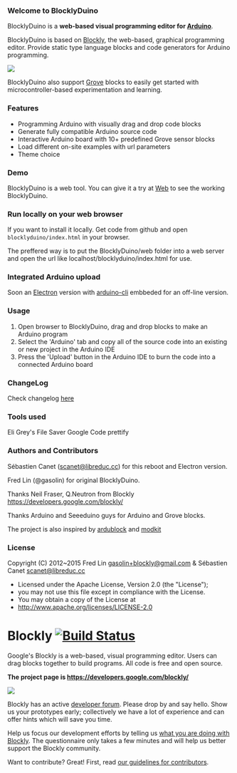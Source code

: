 ### Welcome to BlocklyDuino

BlocklyDuino is a **web-based visual programming editor for [Arduino](http://www.arduino.cc/)**.

BlocklyDuino is based on [Blockly](https://developers.google.com/blockly/), the web-based, graphical programming editor. Provide static type language blocks and code generators for Arduino programming.

![](https://github.com/BlocklyDuino/BlocklyDuino-v2/blob/master/blocklyduino/images/logo_built_on.png)

BlocklyDuino also support [Grove](http://wiki.seeedstudio.com/Grove_System/) blocks to easily get started with microcontroller-based experimentation and learning.

### Features

* Programming Arduino with visually drag and drop code blocks
* Generate fully compatible Arduino source code
* Interactive Arduino board with 10+ predefined Grove sensor blocks
* Load different on-site examples with url parameters
* Theme choice

### Demo

BlocklyDuino is a web tool. You can give it a try at
[Web](https://blocklyduino.github.io/BlocklyDuino-v2/) to see the working BlocklyDuino.

### Run locally on your web browser

If you want to install it locally. Get code from github and open `blocklyduino/index.html` in your browser.

The preffered way is to put the BlocklyDuino/web folder into a web server and open the url like localhost/blocklyduino/index.html for use.

### Integrated Arduino upload

Soon an [Electron](https://www.electronjs.org/) version with [arduino-cli](https://github.com/arduino/arduino-cli) embbeded for an off-line version.

### Usage

1. Open browser to BlocklyDuino, drag and drop blocks to make an Arduino program
2. Select the 'Arduino' tab and copy all of the source code into an existing or new project in the Arduino IDE
3. Press the 'Upload' button in the Arduino IDE to burn the code into a connected Arduino board

### ChangeLog

Check changelog [here](https://github.com/BlocklyDuino/BlocklyDuino/blob/master/CHANGELOG.txt)

### Tools used

Eli Grey's File Saver [](https://github.com/eligrey/FileSaver.js/)
Google Code prettify [](https://github.com/google/code-prettify)


### Authors and Contributors

Sébastien Canet ([scanet@libreduc.cc](scanet@libreduc.cc)) for this reboot and Electron version.

Fred Lin (@gasolin) for original BlocklyDuino.

Thanks Neil Fraser, Q.Neutron from Blockly https://developers.google.com/blockly/

Thanks Arduino and Seeeduino guys for Arduino and Grove blocks.

The project is also inspired by [ardublock](https://github.com/taweili/ardublock) and [modkit](http://www.modk.it/)

### License

Copyright (C) 2012~2015 Fred Lin gasolin+blockly@gmail.com & Sébastien Canet scanet@libreduc.cc

 * Licensed under the Apache License, Version 2.0 (the "License");
 * you may not use this file except in compliance with the License.
 * You may obtain a copy of the License at
 *   http://www.apache.org/licenses/LICENSE-2.0


# Blockly [![Build Status]( https://travis-ci.org/google/blockly.svg?branch=master)](https://travis-ci.org/google/blockly)


Google's Blockly is a web-based, visual programming editor.  Users can drag
blocks together to build programs.  All code is free and open source.

**The project page is https://developers.google.com/blockly/**

![](https://developers.google.com/blockly/images/sample.png)

Blockly has an active [developer forum](https://groups.google.com/forum/#!forum/blockly). Please drop by and say hello. Show us your prototypes early; collectively we have a lot of experience and can offer hints which will save you time.

Help us focus our development efforts by telling us [what you are doing with
Blockly](https://developers.google.com/blockly/registration). The questionnaire only takes
a few minutes and will help us better support the Blockly community.

Want to contribute? Great! First, read [our guidelines for contributors](https://developers.google.com/blockly/guides/modify/contributing).
